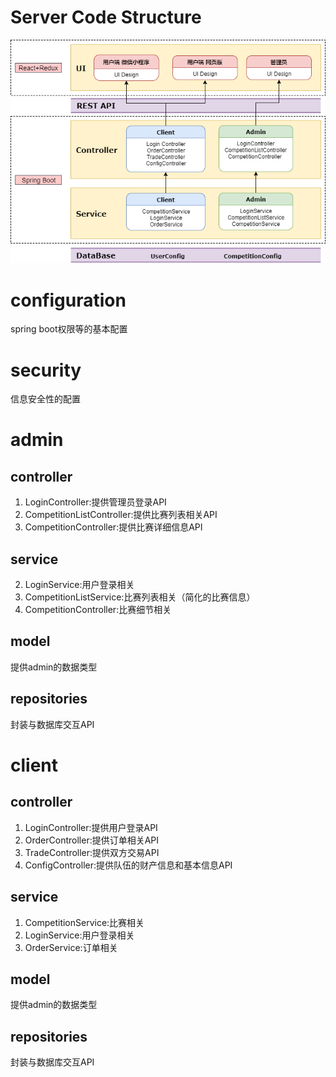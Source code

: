Server Code Structure
=================================

![架构图](架构图.png)

# configuration
spring boot权限等的基本配置

# security
信息安全性的配置


# admin
## controller
1. LoginController:提供管理员登录API
2. CompetitionListController:提供比赛列表相关API
3. CompetitionController:提供比赛详细信息API
## service
2. LoginService:用户登录相关
1. CompetitionListService:比赛列表相关（简化的比赛信息）
2. CompetitionController:比赛细节相关
## model
提供admin的数据类型
## repositories
封装与数据库交互API


# client
## controller
1. LoginController:提供用户登录API
2. OrderController:提供订单相关API
3. TradeController:提供双方交易API
3. ConfigController:提供队伍的财产信息和基本信息API
## service
1. CompetitionService:比赛相关
2. LoginService:用户登录相关
2. OrderService:订单相关
## model
提供admin的数据类型
## repositories
封装与数据库交互API
